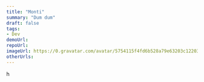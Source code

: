 ```yaml
---
title: "Monti"
summary: "Dum dum"
draft: false
tags:
- Dev
demoUrl:
repoUrl:
imageUrl: https://0.gravatar.com/avatar/5754115f4fd6b528a79e63203c12203739cbb9c90eb4137063d1af7b037ccabb?size=256
otherUrls:
---
```


h